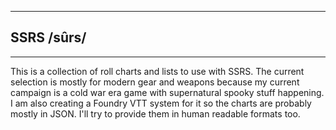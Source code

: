 ------------------------------------------

## SSRS /sûrs/  

------------------------------------------

This is a collection of roll charts and lists to use with SSRS. The current selection is mostly for modern gear and weapons because my current campaign is a cold war era game with supernatural spooky stuff happening. I am also creating a Foundry VTT system for it so the charts are probably mostly in JSON. I'll try to provide them in human readable formats too. 